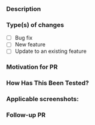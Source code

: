 ### Description

<!--- Summarize the changes that can be found in this PR and how your reviewers should test these changes. -->

### Type(s) of changes

<!--- Put an `x` in all the boxes that apply. -->

- [ ] Bug fix
- [ ] New feature
- [ ] Update to an existing feature

### Motivation for PR

<!--- If it addresses an open issue, please link to the issue here, otherwise, briefly describe the issue. -->

### How Has This Been Tested?

<!--- Please note how you have tested your changes. Browsers, accessibility, devices, unit tests, etc. -->

### Applicable screenshots:

<!--- When appropriate, upload screenshots. -->

### Follow-up PR

<!--- When appropriate, please note what your reviewers can expect in a follow up PR. -->
